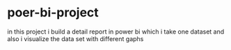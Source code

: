 # poer-bi-project
in this project i build a detail report in power bi  which i take one dataset and also i visualize the data set with different gaphs
